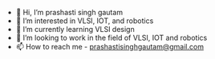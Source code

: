 - 👋 Hi, I’m prashasti singh gautam
- 👀 I’m interested in VLSI, IOT, and robotics
- 🌱 I’m currently learning VLSI design
- 💞️ I’m looking to work in the field of VLSI, IOT and robotics 
- 📫 How to reach me - prashastisinghgautam@gmail.com 

<!---
prashasti25/prashasti25 is a ✨ special ✨ repository because its `README.md` (this file) appears on your GitHub profile.
You can click the Preview link to take a look at your changes.
--->
